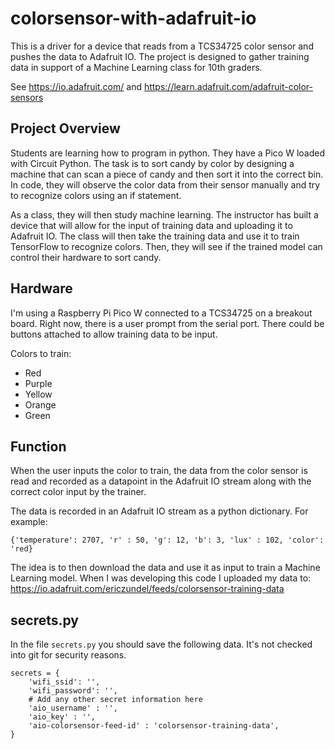 # colorsensor-with-adafruit-io

This is a driver for a device that reads from a TCS34725 color sensor and pushes the data to Adafruit IO. The project is designed to gather training data in support of a Machine Learning class for 10th graders.

See https://io.adafruit.com/ and https://learn.adafruit.com/adafruit-color-sensors


## Project Overview

Students are learning how to program in python. They have a Pico W loaded with Circuit Python. The task is to sort candy by color by designing a machine that can scan a piece of candy and then sort it into the correct bin. In code, they will observe the color data from their sensor manually and try to recognize colors using an if statement.

As a class, they will then study machine learning. The instructor has built
a device that will allow for the input of training data and uploading it to Adafruit IO.  The class will then take the training data and use it to train TensorFlow to recognize colors. Then, they will see if the trained model can control their hardware to sort candy.


## Hardware

I'm using a Raspberry Pi Pico W connected to a TCS34725 on a breakout board. Right now, there is a user prompt from the serial port. There could be buttons attached to allow training data to be input.

Colors to train:
- Red
- Purple
- Yellow
- Orange
- Green

## Function

When the user inputs the color to train, the data from the color sensor is read and recorded as a datapoint in the Adafruit IO stream along with the correct color input by the trainer.

The data is recorded in an Adafruit IO stream as a python dictionary. For example:

```
{'temperature': 2707, 'r' : 50, 'g': 12, 'b': 3, 'lux' : 102, 'color': 'red}
```

The idea is to then download the data and use it as input to train a Machine Learning model.
When I was developing this code I uploaded my data to: https://io.adafruit.com/ericzundel/feeds/colorsensor-training-data

## secrets.py

In the file `secrets.py` you should save the following data. It's not checked into git for security reasons.

```
secrets = {
    'wifi_ssid': '',
    'wifi_password': '',
    # Add any other secret information here
    'aio_username' : '',
    'aio_key' : '',
    'aio-colorsensor-feed-id' : 'colorsensor-training-data',
}
```
